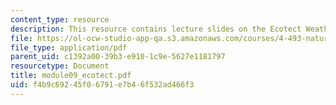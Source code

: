 ```yaml
---
content_type: resource
description: This resource contains lecture slides on the Ecotect Weather Tool.
file: https://ol-ocw-studio-app-qa.s3.amazonaws.com/courses/4-493-natural-light-in-design-january-iap-2006/f4b9c69245f06791e7b46f532ad466f3_module09_ecotect.pdf
file_type: application/pdf
parent_uid: c1392a00-39b3-e910-1c9e-5627e1181797
resourcetype: Document
title: module09_ecotect.pdf
uid: f4b9c692-45f0-6791-e7b4-6f532ad466f3
---
```


